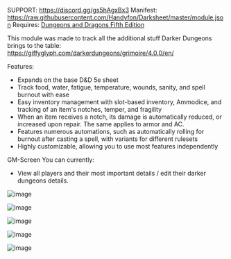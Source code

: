 SUPPORT: https://discord.gg/gs5hAgxBx3
Manifest: https://raw.githubusercontent.com/Handyfon/Darksheet/master/module.json
Requires: [Dungeons and Dragons Fifth Edition](https://foundryvtt.com/packages/dnd5e)

This module was made to track all the additional stuff Darker Dungeons brings to the table:
https://giffyglyph.com/darkerdungeons/grimoire/4.0.0/en/

Features:

- Expands on the base D&D 5e sheet
- Track food, water, fatigue, temperature, wounds, sanity, and spell burnout with ease
- Easy inventory management with slot-based inventory, Ammodice, and tracking of an item's notches, temper, and fragility
- When an item receives a notch, its damage is automatically reduced, or increased upon repair. The same applies to armor and AC.
- Features numerous automations, such as automatically rolling for burnout after casting a spell, with variants for different rulesets
- Highly customizable, allowing you to use most features independently

GM-Screen
You can currently:
  - View all players and their most important details / edit their darker dungeons details.

![image](https://github.com/Handyfon/Darksheet/assets/28778881/2005d44d-cd44-4475-88eb-cb41bf94baee)

![image](https://github.com/Handyfon/Darksheet/assets/28778881/dab326c8-7494-4f35-9979-5c2ff29c016b)

![image](https://github.com/Handyfon/Darksheet/assets/28778881/5c646e4c-52cf-4f03-806c-198cbc9882f2)

![image](https://github.com/Handyfon/Darksheet/assets/28778881/4b41bbbf-a25e-4dcc-80c1-b85a22814ab6)

![image](https://github.com/Handyfon/Darksheet/assets/28778881/2cdf741d-d18f-4439-9c0c-8ce84cfa36bf)
